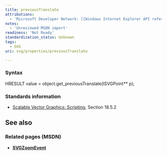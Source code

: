```yaml
---
title: previousTranslate
attributions:
  - 'Microsoft Developer Network: [[Windows Internet Explorer API reference](http://msdn.microsoft.com/en-us/library/ie/hh828809%28v=vs.85%29.aspx) Article]'
notes:
  - 'Unreviewed MSDN import'
readiness: 'Not Ready'
standardization_status: Unknown
tags:
  - SVG
uri: svg/properties/previousTranslate

---
```

### <span>Syntax</span>

HRESULT value = object.get\_previousTranslate(ISVGPoint\*\* p);

### <span>Standards information</span>

-   [Scalable Vector Graphics: Scripting](http://go.microsoft.com/fwlink/p/?linkid=204745), Section 18.5.2

## <span>See also</span>

### <span>Related pages (MSDN)</span>

-   [**SVGZoomEvent**](/svg/objects/SVGZoom)
